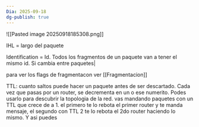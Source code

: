 ```yaml
---
Dia: 2025-09-18
dg-publish: true
---
```

![[Pasted image 20250918185308.png]]

IHL = largo del paquete 

Identification = Id. Todos los fragmentos de un paquete van a tener el mismo id. Si cambia entre paquetes|

para ver los flags de fragmentacon ver [[Fragmentacion]]

TTL: cuanto saltos puede hacer un paquete antes de ser descartado. Cada vez que pasas por un router, se decrementa en un o ese numerito. Podes usarlo para descubrir la topologia de la red. vas mandando paquetes con un TTL que crece de a 1. el primero te lo rebota el primer router y te manda mensaje, el segundo con TTL 2 te lo rebota el 2do router haciendo lo mismo. Y asi puedes 